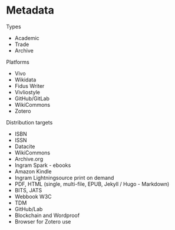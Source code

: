 # Metadata

Types

  - Academic
  - Trade
  - Archive

Platforms

  - Vivo
  - Wikidata
  - Fidus Writer
  - Vivliostyle
  - GitHub/GitLab
  - WikiCommons
  - Zotero

Distribution targets

  - ISBN
  - ISSN
  - Datacite
  - WikiCommons
  - Archive.org
  - Ingram Spark - ebooks
  - Amazon Kindle
  - Ingram Lightningsource print on demand
  - PDF, HTML (single, multi-file, EPUB, Jekyll / Hugo - Markdown)
  - BITS, JATS
  - Webbook W3C
  - TDM
  - GitHub/Lab
  - Blockchain and Wordproof
  - Browser for Zotero use
